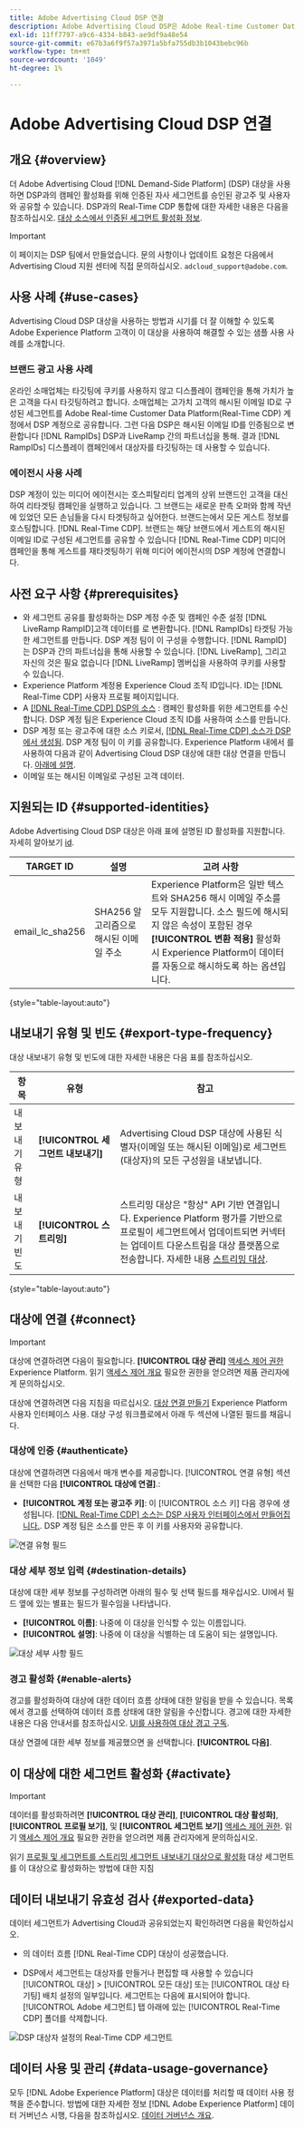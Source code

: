 ```yaml
---
title: Adobe Advertising Cloud DSP 연결
description: Adobe Advertising Cloud DSP은 Adobe Real-time Customer Data Platform의 통합 대상이므로, 캠페인 활성화를 위해 승인된 광고주 및 사용자와 인증된 자사 세그먼트를 공유할 수 있습니다.
exl-id: 11ff7797-a9c6-4334-b843-ae9df9a48e54
source-git-commit: e67b3a6f9f57a3971a5bfa755db3b1043bebc96b
workflow-type: tm+mt
source-wordcount: '1049'
ht-degree: 1%

---
```


# Adobe Advertising Cloud DSP 연결

## 개요 {#overview}

더 Adobe Advertising Cloud [!DNL Demand-Side Platform] (DSP) 대상을 사용하면 DSP과의 캠페인 활성화를 위해 인증된 자사 세그먼트를 승인된 광고주 및 사용자와 공유할 수 있습니다. DSP과의 Real-Time CDP 통합에 대한 자세한 내용은 다음을 참조하십시오. [대상 소스에서 인증된 세그먼트 활성화 정보](https://experienceleague.adobe.com/docs/advertising-cloud/dsp/audiences/sources/source-about.html).

>[!IMPORTANT]
>
>이 페이지는 DSP 팀에서 만들었습니다. 문의 사항이나 업데이트 요청은 다음에서 Advertising Cloud 지원 센터에 직접 문의하십시오. `adcloud_support@adobe.com`.

## 사용 사례 {#use-cases}

Advertising Cloud DSP 대상을 사용하는 방법과 시기를 더 잘 이해할 수 있도록 Adobe Experience Platform 고객이 이 대상을 사용하여 해결할 수 있는 샘플 사용 사례를 소개합니다.

### 브랜드 광고 사용 사례

온라인 소매업체는 타깃팅에 쿠키를 사용하지 않고 디스플레이 캠페인을 통해 가치가 높은 고객을 다시 타깃팅하려고 합니다. 소매업체는 고가치 고객의 해시된 이메일 ID로 구성된 세그먼트를 Adobe Real-time Customer Data Platform(Real-Time CDP) 계정에서 DSP 계정으로 공유합니다. 그런 다음 DSP은 해시된 이메일 ID를 인증됨으로 변환합니다 [!DNL RampIDs] DSP과 LiveRamp 간의 파트너십을 통해. 결과 [!DNL RampIDs] 디스플레이 캠페인에서 대상자를 타깃팅하는 데 사용할 수 있습니다.

### 에이전시 사용 사례

DSP 계정이 있는 미디어 에이전시는 호스피탈리티 업계의 상위 브랜드인 고객을 대신하여 리타겟팅 캠페인을 실행하고 있습니다. 그 브랜드는 새로운 판촉 오퍼와 함께 작년에 있었던 모든 손님들을 다시 타겟팅하고 싶어한다. 브랜드는에서 모든 게스트 정보를 호스팅합니다. [!DNL Real-Time CDP]. 브랜드는 해당 브랜드에서 게스트의 해시된 이메일 ID로 구성된 세그먼트를 공유할 수 있습니다 [!DNL Real-Time CDP] 미디어 캠페인을 통해 게스트를 재타겟팅하기 위해 미디어 에이전시의 DSP 계정에 연결합니다.

## 사전 요구 사항 {#prerequisites}

* 와 세그먼트 공유를 활성화하는 DSP 계정 수준 및 캠페인 수준 설정 [!DNL LiveRamp RampID]고객 데이터를 로 변환합니다. [!DNL RampIDs] 타겟팅 가능한 세그먼트를 만듭니다. DSP 계정 팀이 이 구성을 수행합니다. [!DNL RampID] 는 DSP과 간의 파트너십을 통해 사용할 수 있습니다. [!DNL LiveRamp], 그리고 자신의 것은 필요 없습니다 [!DNL LiveRamp] 멤버십을 사용하여 쿠키를 사용할 수 있습니다.
* Experience Platform 계정용 Experience Cloud 조직 ID입니다. ID는 [!DNL Real-Time CDP] 사용자 프로필 페이지입니다.
* A [[!DNL Real-Time CDP] DSP의 소스](https://experienceleague.adobe.com/docs/advertising-cloud/dsp/audiences/sources/source-create.html) : 캠페인 활성화를 위한 세그먼트를 수신합니다. DSP 계정 팀은 Experience Cloud 조직 ID를 사용하여 소스를 만듭니다.
* DSP 계정 또는 광고주에 대한 소스 키로서, [[!DNL Real-Time CDP] 소스가 DSP에서 생성됨](https://experienceleague.adobe.com/docs/advertising-cloud/dsp/audiences/sources/source-create.html). DSP 계정 팀이 이 키를 공유합니다. Experience Platform 내에서 를 사용하여 다음과 같이 Advertising Cloud DSP 대상에 대한 대상 연결을 만듭니다. [아래에 설명](#authenticate).
* 이메일 또는 해시된 이메일로 구성된 고객 데이터.

## 지원되는 ID {#supported-identities}

Adobe Advertising Cloud DSP 대상은 아래 표에 설명된 ID 활성화를 지원합니다. 자세히 알아보기 [id](/help/identity-service/namespaces.md).

| TARGET ID | 설명 | 고려 사항 |
|---|---|---|
| email_lc_sha256 | SHA256 알고리즘으로 해시된 이메일 주소 | Experience Platform은 일반 텍스트와 SHA256 해시 이메일 주소를 모두 지원합니다. 소스 필드에 해시되지 않은 속성이 포함된 경우 **[!UICONTROL 변환 적용]** 활성화 시 Experience Platform이 데이터를 자동으로 해시하도록 하는 옵션입니다. |

{style="table-layout:auto"}

## 내보내기 유형 및 빈도 {#export-type-frequency}

대상 내보내기 유형 및 빈도에 대한 자세한 내용은 다음 표를 참조하십시오.

| 항목 | 유형 | 참고 |
---------|----------|---------|
| 내보내기 유형 | **[!UICONTROL 세그먼트 내보내기]** | Advertising Cloud DSP 대상에 사용된 식별자(이메일 또는 해시된 이메일)로 세그먼트(대상자)의 모든 구성원을 내보냅니다. |
| 내보내기 빈도 | **[!UICONTROL 스트리밍]** | 스트리밍 대상은 &quot;항상&quot; API 기반 연결입니다. Experience Platform 평가를 기반으로 프로필이 세그먼트에서 업데이트되면 커넥터는 업데이트 다운스트림을 대상 플랫폼으로 전송합니다. 자세한 내용 [스트리밍 대상](/help/destinations/destination-types.md#streaming-destinations). |

{style="table-layout:auto"}

## 대상에 연결 {#connect}

>[!IMPORTANT]
> 
>대상에 연결하려면 다음이 필요합니다. **[!UICONTROL 대상 관리]** [액세스 제어 권한](/help/access-control/home.md#permissions) Experience Platform. 읽기 [액세스 제어 개요](/help/access-control/ui/overview.md) 필요한 권한을 얻으려면 제품 관리자에게 문의하십시오.

대상에 연결하려면 다음 지침을 따르십시오. [대상 연결 만들기](/help/destinations/ui/connect-destination.md) Experience Platform 사용자 인터페이스 사용. 대상 구성 워크플로에서 아래 두 섹션에 나열된 필드를 채웁니다.

### 대상에 인증 {#authenticate}

대상에 연결하려면 다음에서 매개 변수를 제공합니다. [!UICONTROL 연결 유형] 섹션을 선택한 다음 **[!UICONTROL 대상에 연결]**.:

* **[!UICONTROL 계정 또는 광고주 키]**: 이 [!UICONTROL 소스 키] 다음 경우에 생성됩니다. [[!DNL Real-Time CDP] 소스는 DSP 사용자 인터페이스에서 만들어집니다.](https://experienceleague.adobe.com/docs/advertising-cloud/dsp/audiences/sources/source-create.html). DSP 계정 팀은 소스를 만든 후 이 키를 사용자와 공유합니다.

![연결 유형 필드](/help/destinations/assets/catalog/advertising/adobe-advertising-cloud-connection/authenticate-destination.png)

### 대상 세부 정보 입력 {#destination-details}

대상에 대한 세부 정보를 구성하려면 아래의 필수 및 선택 필드를 채우십시오. UI에서 필드 옆에 있는 별표는 필드가 필수임을 나타냅니다.

* **[!UICONTROL 이름]**: 나중에 이 대상을 인식할 수 있는 이름입니다.
* **[!UICONTROL 설명]**: 나중에 이 대상을 식별하는 데 도움이 되는 설명입니다.

![대상 세부 사항 필드](/help/destinations/assets/catalog/advertising/adobe-advertising-cloud-connection/destination-details.png)

### 경고 활성화 {#enable-alerts}

경고를 활성화하여 대상에 대한 데이터 흐름 상태에 대한 알림을 받을 수 있습니다. 목록에서 경고를 선택하여 데이터 흐름 상태에 대한 알림을 수신합니다. 경고에 대한 자세한 내용은 다음 안내서를 참조하십시오. [UI를 사용하여 대상 경고 구독](../../ui/alerts.md).

대상 연결에 대한 세부 정보를 제공했으면 을 선택합니다. **[!UICONTROL 다음]**.

## 이 대상에 대한 세그먼트 활성화 {#activate}

>[!IMPORTANT]
> 
>데이터를 활성화하려면 **[!UICONTROL 대상 관리]**, **[!UICONTROL 대상 활성화]**, **[!UICONTROL 프로필 보기]**, 및 **[!UICONTROL 세그먼트 보기]** [액세스 제어 권한](/help/access-control/home.md#permissions). 읽기 [액세스 제어 개요](/help/access-control/ui/overview.md) 필요한 권한을 얻으려면 제품 관리자에게 문의하십시오.

읽기 [프로필 및 세그먼트를 스트리밍 세그먼트 내보내기 대상으로 활성화](/help/destinations/ui/activate-segment-streaming-destinations.md) 대상 세그먼트를 이 대상으로 활성화하는 방법에 대한 지침

## 데이터 내보내기 유효성 검사 {#exported-data}

데이터 세그먼트가 Advertising Cloud과 공유되었는지 확인하려면 다음을 확인하십시오.

* 의 데이터 흐름 [!DNL Real-Time CDP] 대상이 성공했습니다.

* DSP에서 세그먼트는 대상자를 만들거나 편집할 때 사용할 수 있습니다 [!UICONTROL 대상] > [!UICONTROL 모든 대상] 또는 [!UICONTROL 대상 타기팅] 배치 설정의 일부입니다. 세그먼트는 다음에 표시되어야 합니다. [!UICONTROL Adobe 세그먼트] 탭 아래에 있는 [!UICONTROL Real-Time CDP] 폴더를 삭제합니다.

![DSP 대상자 설정의 Real-Time CDP 세그먼트](/help/destinations/assets/catalog/advertising/adobe-advertising-cloud-connection/segments-in-dsp.png)

## 데이터 사용 및 관리 {#data-usage-governance}

모두 [!DNL Adobe Experience Platform] 대상은 데이터를 처리할 때 데이터 사용 정책을 준수합니다. 방법에 대한 자세한 정보 [!DNL Adobe Experience Platform] 데이터 거버넌스 시행, 다음을 참조하십시오. [데이터 거버넌스 개요](/help/data-governance/home.md).
